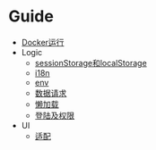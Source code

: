 # Guide

- [Docker运行](./doc/3.0.docker.md)
- Logic
  - [sessionStorage和localStorage](./doc/1.1.storage.md)
  - [i18n](./doc/1.2.i18n.md)
  - [env](./doc/1.3.env.md)
  - [数据请求](./doc/1.4.http.md)
  - [懒加载](./doc/1.5.lazy.md)
  - [登陆及权限](./doc/1.6.auth.md)
- UI
  - [适配](./doc/2.1.适配.md)
